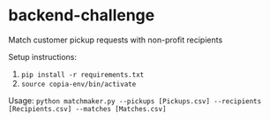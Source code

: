 # backend-challenge
Match customer pickup requests with non-profit recipients

Setup instructions:
1) `pip install -r requirements.txt`
2) `source copia-env/bin/activate`

Usage:
`python matchmaker.py --pickups [Pickups.csv] --recipients [Recipients.csv] --matches [Matches.csv]`


